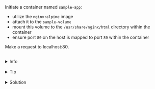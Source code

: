 Initiate a container named `sample-app`:
* utilize the `nginx:alpine` image
* attach it to the `sample-volume`
* mount this volume to the `/usr/share/nginx/html` directory within the container
* ensure port `80` on the host is mapped to port `80` within the container

Make a request to localhost:80.


<br>
<details><summary>Info</summary>
<br>

```plain
Volume is populated by data from container, if the volume is empty - https://docs.docker.com/storage/volumes/#populate-a-volume-using-a-container.
Otherwise, the data in the container is going to be replaced by volume's data.

Use docker volume --help - to see how to work with volumes.
```

</details>

<br>
<details><summary>Tip</summary>
<br>

```plain
Use flag -v or --mount when running the container - https://docs.docker.com/storage/volumes/#choose-the--v-or---mount-flag.

Be carefull where on the container you mount the volume.
As all of the data will be replaced by the data from the volume, if the volume is not empty.
```

</details>


<br>
<details><summary>Solution</summary>
<br>

<br>

Run the container with mounted volume:
(type=volume is not necessary, as it as a default behavior)

<br>

```plain
docker run -d -p 80:80 --mount type=volume,src=sample-volume,target=/usr/share/nginx/html --name sample-app nginx:alpine
```{{exec}}
OR
```plain
docker run -d -p 80:80 --mount -v sample-volume:/usr/share/nginx/html --name sample-app nginx:alpine
```{{exec}}

<br>

Make a request to localhost:80:

<br>

```plain
curl localhost:80
```{{exec}}
